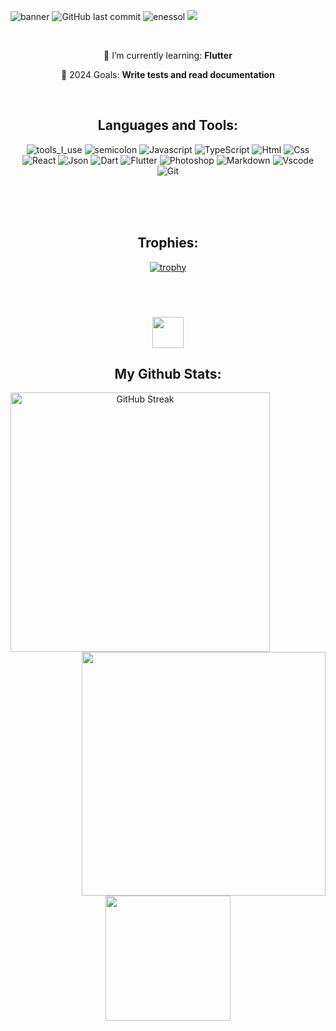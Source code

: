 ![banner](https://github.com/enessol/myscreeshots/assets/94052771/c8bc774a-33c3-4108-b148-71234165346a)
![GitHub last commit](https://img.shields.io/github/last-commit/enessol/enessol)&nbsp;<img src="https://komarev.com/ghpvc/?username=enessol&label=Profile%20views&color=0e75b6&style=flat" alt="enessol" />
<a rel="me" href="https://linkedin.com/in/a-enes-sol" target="_blank"><img src="https://img.shields.io/badge/LinkedIn-%40enessol-blueviolet"></a>


<br />
<div align="center">
  
🌱 I’m currently learning: **Flutter**

🔭 2024 Goals: **Write tests and read documentation**
</div>

<br />
<h2 align="center">Languages and Tools:</h2>
<div align="center">

  ![tools_I_use](https://img.shields.io/badge/-%F0%9F%9A%80%20Tools%20I%20use-orange)
![semicolon](https://img.shields.io/badge/-%3A-orange) 
![Javascript](https://img.shields.io/badge/JavaScript-323330?style=flat&logo=javascript&logoColor=F7DF1E)
![TypeScript](https://img.shields.io/badge/-TypeScript-000?&logo=TypeScript)
![Html](https://img.shields.io/badge/HTML5-E34F26?style=flat&logo=html5&logoColor=white)
![Css](https://img.shields.io/badge/CSS3-1572B6?style=flat&logo=css3&logoColor=white)
![React](https://img.shields.io/badge/React-%2320232a.svg?style=flat&logo=react&logoColor=%2361DAFB)
![Json](https://img.shields.io/badge/json-5E5C5C?style=flat&logo=json&logoColor=white)
![Dart](https://img.shields.io/badge/Dart-0175C2?style=flat&logo=dart&logoColor=white)
![Flutter](https://img.shields.io/badge/Flutter-02569B?style=flat&logo=flutter&logoColor=white)
![Photoshop](https://img.shields.io/badge/Adobe%20Photoshop-31A8FF?style=flat&logo=Adobe%20Photoshop&logoColor=black)
![Markdown](https://img.shields.io/badge/Markdown-000000?style=flat&logo=markdown&logoColor=white)
![Vscode](https://img.shields.io/badge/Visual_Studio_Code-0078D4?style=flat&logo=visual%20studio%20code&logoColor=white)
![Git](https://img.shields.io/badge/GIT-E44C30?style=flat&logo=git&logoColor=white)

</div>
<br />
<div align="center">

<br />
<br />

<h2 align="center">Trophies:</h2>

[![trophy](https://github-profile-trophy.vercel.app/?username=enessol&theme=onedark)](https://github.com/enessol/github-profile-trophy)

<br />
<br />


### <img src='https://media1.giphy.com/media/du3J3cXyzhj75IOgvA/giphy.gif?cid=ecf05e47x2g034i9pzwtzzsd3xgg2w9nr94t4tflbbgo3008&rid=giphy.gif' width='50' /> <h2 align="center">My Github Stats:</h2>
<p align=center>
  <div align=center>
   <a href="https://git.io/streak-stats"><img align="left" width=415 src="https://github-readme-streak-stats-six-jade.vercel.app?user=enessol&theme=react" alt="GitHub Streak" /></a>
    <a href="https://github.com/anuraghazra/github-readme-stats" title="Go to Source">
      <img align="right" width=390 src="https://github-readme-stats.vercel.app/api?username=enessol&show_icons=true&theme=react&border_color=61dafb&hide_border=true" />
    </a>
  </div>
  <br><br><br><br><br><br><br><br><br>
  <div align=center>
    <a href="https://github.com/anuraghazra/github-readme-stats">
      <img height=200 align="center" src="https://github-readme-stats.vercel.app/api/top-langs/?username=enessol&hide=c%23,powershell,Mathematica,Ruby,Objective-C,Objective-C%2b%2b,Cuda&title_color=61dafb&text_color=ffffff&icon_color=61dafb&bg_color=20232a&langs_count=8&layout=compact&border_color=61dafb&hide_border=true&size_weight=0.5&count_weight=0.5" />
    </a>
</div>


